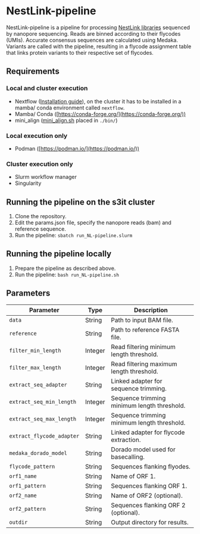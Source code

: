 # NestLink-pipeline
NestLink-pipeline is a pipeline for processing [NestLink libraries](https://www.nature.com/articles/s41592-019-0389-8) sequenced by nanopore sequencing. Reads are binned according to their flycodes (UMIs). Accurate consensus sequences are calculated using Medaka. Variants are called with the pipeline, resulting in a flycode assignment table that links protein variants to their respective set of flycodes.

## Requirements
### Local and cluster execution
- Nextflow ([Installation guide](https://www.nextflow.io/docs/latest/install.html)), on the cluster it has to be installed in a mamba/ conda environment called `nextflow`. 
- Mamba/ Conda ([https://conda-forge.org/](https://conda-forge.org/))
- mini_align ([mini_align.sh](https://raw.githubusercontent.com/nanoporetech/pomoxis/master/scripts/mini_align) placed in `./bin/`)
### Local execution only
- Podman ([https://podman.io/](https://podman.io/))
### Cluster execution only
- Slurm workflow manager
- Singularity

## Running the pipeline on the s3it cluster
1. Clone the repository.
2. Edit the params.json file, specify the nanopore reads (bam) and reference sequence.
3. Run the pipeline:
`sbatch run_NL-pipeline.slurm`

## Running the pipeline locally
1. Prepare the pipeline as described above.
2. Run the pipeline:
`bash run_NL-pipeline.sh`

## Parameters
| Parameter                 | Type    | Description                                  |
|---------------------------|---------|----------------------------------------------|
| `data`                    | String  | Path to input BAM file.                      |
| `reference`               | String  | Path to reference FASTA file.                |
| `filter_min_length`       | Integer | Read filtering minimum length threshold.     |
| `filter_max_length`       | Integer | Read filtering maximum length threshold.     |
| `extract_seq_adapter`     | String  | Linked adapter for sequence trimming.        |
| `extract_seq_min_length`  | Integer | Sequence trimming minimum length threshold.  |
| `extract_seq_max_length`  | Integer | Sequence trimming minimum length threshold.  |
| `extract_flycode_adapter` | String  | Linked adapter for flycode extraction.       |
| `medaka_dorado_model`     | String  | Dorado model used for basecalling.           |
| `flycode_pattern`         | String  | Sequences flanking flyodes.                  |
| `orf1_name`               | String  | Name of ORF 1.                               |
| `orf1_pattern`            | String  | Sequences flanking ORF 1.                    |
| `orf2_name`               | String  | Name of ORF2 (optional).                     |
| `orf2_pattern`            | String  | Sequences flanking ORF 2 (optional).         |
| `outdir`                  | String  | Output directory for results.                |

